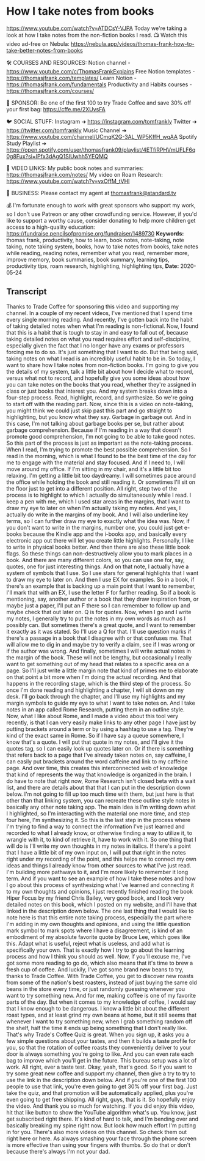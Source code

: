 # How I take notes from books
https://www.youtube.com/watch?v=ATDCsY-VJPA
Today we're taking a look at how I take notes from the non-fiction books I read.
📺 Watch this video ad-free on Nebula: https://nebula.app/videos/thomas-frank-how-to-take-better-notes-from-books

🛠 COURSES AND RESOURCES: 
Notion channel - https://www.youtube.com/c/ThomasFrankExplains
Free Notion templates - https://thomasjfrank.com/templates/
Learn Notion - https://thomasjfrank.com/fundamentals
Productivity and Habits courses - https://thomasjfrank.com/courses/

🦙 SPONSOR: 
Be one of the first 100 to try Trade Coffee and save 30% off your first bag: https://cffe.me/2XUvsFA

🐦 SOCIAL STUFF:
Instagram ➔ https://instagram.com/tomfrankly
Twitter ➔ https://twitter.com/tomfrankly
Music Channel ➔ https://www.youtube.com/channel/UCmqK2G-3AL_WP5KffH_wqAA
Spotify Study Playlist ➔ https://open.spotify.com/user/thomasfrank09/playlist/4ETfiRPHVmUFLF6q0g8Fux?si=IPfx3dAgQ1SIUwhh5YEQMQ

🔗 VIDEO LINKS:
My public book notes and summaries: https://thomasjfrank.com/notes/
My video on Roam Research: https://www.youtube.com/watch?v=vxOffM_tVHI

👐 BUSINESS:
Please contact my agent at thomasfrank@standard.tv

💰 I'm fortunate enough to work with great sponsors who support my work, so I don't use Patreon or any other crowdfunding service. However, if you'd like to support a worthy cause, consider donating to help more children get access to a high-quality education: https://fundraise.pencilsofpromise.org/fundraiser/1489730
**Keywords:** thomas frank, productivity, how to learn, book notes, note-taking, note taking, note taking system, books, how to take notes from books, take notes while reading, reading notes, remember what you read, remember more, improve memory, book summaries, book summary, learning tips, productivity tips, roam research, highlighting, highlighting tips, 
**Date:** 2020-05-24

## Transcript
 Thanks to Trade Coffee for sponsoring this video and supporting my channel. In a couple of my recent videos, I've mentioned that I spend time every single morning reading. And recently, I've gotten back into the habit of taking detailed notes when what I'm reading is non-fictional. Now, I found that this is a habit that is tough to stay in and easy to fall out of, because taking detailed notes on what you read requires effort and self-discipline, especially given the fact that I no longer have any exams or professors forcing me to do so. It's just something that I want to do. But that being said, taking notes on what I read is an incredibly useful habit to be in. So today, I want to share how I take notes from non-fiction books. I'm going to give you the details of my system, talk a little bit about how I decide what to record, versus what not to record, and hopefully give you some ideas about how you can take notes on the books that you read, whether they're assigned in class or just books that interest you. And my system breaks down into a four-step process. Read, highlight, record, and synthesize. So we're going to start off with the reading part. Now, since this is a video on note-taking, you might think we could just skip past this part and go straight to highlighting, but you know what they say. Garbage in garbage out. And in this case, I'm not talking about garbage books per se, but rather about garbage comprehension. Because if I'm reading in a way that doesn't promote good comprehension, I'm not going to be able to take good notes. So this part of the process is just as important as the note-taking process. When I read, I'm trying to promote the best possible comprehension. So I read in the morning, which is what I found to be the best time of the day for me to engage with the material and stay focused. And if I need to, I will move around my office. If I'm sitting in my chair, and it's a little bit too relaxing. I'm getting a little bit too daydreamy. I will sometimes pace around the office while holding the book and still reading it. Or sometimes I'll sit on the floor just to get into a different position. All right, step two of the process is to highlight to which I actually do simultaneously while I read. I keep a pen with me, which I used star areas in the margins, that I want to draw my eye to later on when I'm actually taking my notes. And yes, I actually do write in the margins of my book. And I will also underline key terms, so I can further draw my eye to exactly what the idea was. Now, if you don't want to write in the margins, number one, you could just get e-books because the Kindle app and the i-books app, and basically every electronic app out there will let you create little highlights. Personally, I like to write in physical books better. And then there are also these little book flags. So these things can non-destructively allow you to mark places in a book. And there are many different colors, so you can use one for, say, quotes, one for just interesting things. And on that note, I actually have a system of symbols that I use. So I use stars for general highlights that I want to draw my eye to later on. And then I use EX for examples. So in a book, if there's an example that is backing up a main point that I want to remember, I'll mark that with an EX, I use the letter F for further reading. So if a book is mentioning, say, another author or a book that they draw inspiration from, or maybe just a paper, I'll put an F there so I can remember to follow up and maybe check that out later on. Q is for quotes. Now, when I go and I write my notes, I generally try to put the notes in my own words as much as I possibly can. But sometimes there's a great quote, and I want to remember it exactly as it was stated. So I'll use a Q for that. I'll use question marks if there's a passage in a book that I disagree with or that confuses me. That will allow me to dig in and maybe try to verify a claim, see if I was wrong or if the author was wrong. And finally, sometimes I will write actual notes in the margin of the book. These will not be lengthy, but occasionally I really want to get something out of my head that relates to a specific area on a page. So I'll just write a little margin note that kind of primes me to elaborate on that point a bit more when I'm doing the actual recording. And that happens in the recording stage, which is the third step of the process. So once I'm done reading and highlighting a chapter, I will sit down on my desk. I'll go back through the chapter, and I'll use my highlights and my margin symbols to guide my eye to what I want to take notes on. And I take notes in an app called Rome Research, putting them in an outline style. Now, what I like about Rome, and I made a video about this tool very recently, is that I can very easily make links to any other page I have just by putting brackets around a term or by using a hashtag to use a tag. They're kind of the exact same in Rome. So if I have say a queue somewhere, I know that's a quote. I will put that quote in my notes, and I'll give it the quotes tag, so I can easily look up quotes later on. Or if there is something that refers back to a page that I've already taken notes on, say caffeine, I can easily put brackets around the word caffeine and link to my caffeine page. And over time, this creates this interconnected web of knowledge that kind of represents the way that knowledge is organized in the brain. I do have to note that right now, Rome Research isn't closed beta with a wait list, and there are details about that that I can put in the description down below. I'm not going to fill up too much time with them, but just here is that other than that linking system, you can recreate these outline style notes in basically any other note taking app. The main idea is I'm writing down what I highlighted, so I'm interacting with the material one more time, and step four here, I'm synthesizing it. So this is the last step in the process where I'm trying to find a way to connect the information I've just learned and recorded to what I already know, or otherwise finding a way to utilize it, to wrangle with it, to kind of retrieve it, have to work with it. So one thing that I will do is I'll write my own thoughts in my notes in italics. If there's a point that I have a little bit of my own input on, I will put that right in the notes right under my recording of the point, and this helps me to connect my own ideas and things I already know from other sources to what I've just read. I'm building more pathways to it, and I'm more likely to remember it long term. And if you want to see an example of how I take these notes and how I go about this process of synthesizing what I've learned and connecting it to my own thoughts and opinions, I just recently finished reading the book Hiper Focus by my friend Chris Bailey, very good book, and I took very detailed notes on this book, which I posted on my website, and I'll have that linked in the description down below. The one last thing that I would like to note here is that this entire note taking process, especially the part where I'm adding in my own thoughts and opinions, and using the little question mark symbol to mark spots where I have a disagreement, is kind of an embodiment of my absolute favorite quote by Bruce Lee, which goes like this. Adapt what is useful, reject what is useless, and add what is specifically your own. That is exactly how I try to go about the learning process and how I think you should as well. Now, if you'll excuse me, I've got some more reading to go do, which also means that it's time to brew a fresh cup of coffee. And luckily, I've got some brand new beans to try, thanks to Trade Coffee. With Trade Coffee, you get to discover new roasts from some of the nation's best roasters, instead of just buying the same old beans in the store every time, or just randomly guessing whenever you want to try something new. And for me, making coffee is one of my favorite parts of the day. But when it comes to my knowledge of coffee, I would say that I know enough to be dangerous. I know a little bit about the different roast types, and at least grind my own beans at home, but it still seems that whenever I want to try something new, when I grab something random off the shelf, half the time it ends up being something that I don't really like. That's why Trade's Coffee Quiz is great. When you sign up, it asks you a few simple questions about your tastes, and then it builds a taste profile for you, so that the rotation of coffee roasts they conveniently deliver to your door is always something you're going to like. And you can even rate each bag to improve which you'll get in the future. This bureau setup was a lot of work. All right, ever a taste test. Okay, yeah, that's good. So if you want to try some great new coffee and support my channel, then give a try to try to use the link in the description down below. And if you're one of the first 100 people to use that link, you're even going to get 30% off your first bag. Just take the quiz, and that promotion will be automatically applied, plus you're even going to get free shipping. All right, guys, that is it. So hopefully enjoy the video. And thank you so much for watching. If you did enjoy this video, hit that like button to show the YouTube algorithm what's up. You know, just get subscribed right there. It's kind of hard to talk, and I'm bending over and basically breaking my spine right now. But look how much effort I'm putting in for you. There's also more videos on this channel. So check them out right here or here. As always smashing your face through the phone screen is more effective than using your fingers with thumbs. So do that or don't because there's always I'm not your dad.
